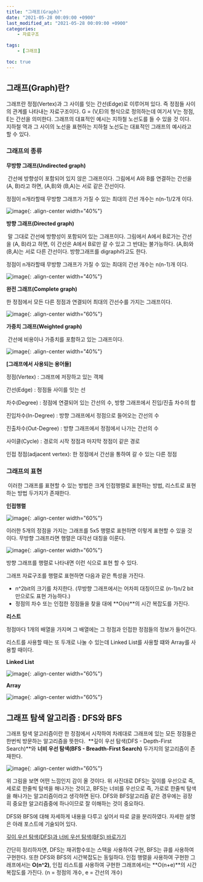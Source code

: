 ```yaml
---
title: "그래프(Graph)"
date: "2021-05-28 00:09:00 +0900"
last_modified_at: "2021-05-28 00:09:00 +0900"
categories:
    - 자료구조

tags:
    - [그래프]

toc: true
---
```


## 그래프(Graph)란?

그래프란 정점(Vertex)과 그 사이를 잇는 간선(Edge)로 이루어져 있다. 즉 정점들 사이의 관계를 나타내는 자료구조이다. G = (V,E)의 형식으로 정의하는데 여기서 V는 정점, E는 간선을 의미한다. 그래프의 대표적인 예시는 지하철 노선도를 들 수 있을 것 이다. 지하철 역과 그 사이의 노선을 표현하는 지하철 노선도는 대표적인 그래프의 예시라고 할 수 있다.

### 그래프의 종류

**무방향 그래프(Undirected graph)**

 간선에 방향성이 포함되어 있지 않은 그래프이다. 그림에서 A와 B를 연결하는 간선을 (A, B)라고 하면, (A,B)와 (B,A)는 서로 같은 간선이다. 

정점이 n개라할때 무방향 그래프가 가질 수 있는 최대의 간선 개수는 n(n-1)/2개 이다.

![image](https://user-images.githubusercontent.com/39365034/128603797-2a69aceb-9c08-401a-8dfc-b4ef837d81b1.png){: .align-center  width="40%"}

**방향 그래프(Directed graph)**

 말 그대로 간선에 방향성이 포함되어 있는 그래프이다. 그림에서 A에서 B로가는 간선을 (A, B)라고 하면, 이 간선은 A에서 B로만 갈 수 있고 그 반대는 불가능하다. (A,B)와 (B,A)는 서로 다른 간선이다. 방향그래프를 digraph라고도 한다.

정점이 n개라할때 무방향 그래프가 가질 수 있는 최대의 간선 개수는 n(n-1)개 이다.

![image](https://user-images.githubusercontent.com/39365034/128603974-ce41e183-af39-4b51-86a4-b2d3823a2782.png){: .align-center  width="40%"}

**완전 그래프(Complete graph)**

한 정점에서 모든 다른 정점과 연결되어 최대의 간선수를 가지는 그래프이다.

![image](https://user-images.githubusercontent.com/39365034/128604033-2527fe48-70fa-4794-813f-f0234d5135a2.png){: .align-center  width="60%"}

**가중치 그래프(Weighted graph)**

 간선에 비용이나 가중치를 포함하고 있는 그래프이다.

![image](https://user-images.githubusercontent.com/39365034/128604062-ae98f5a6-c318-4738-8b62-4a35de1eee0c.png){: .align-center  width="40%"}

**\[그래프에서 사용되는 용어들\]**

정점(Vertex) : 그래프에 저장하고 있는 객체

간선(Edge) : 정점들 사이를 잇는 선

차수(Degree) : 정점에 연결되어 있는 간선의 수, 방향 그래프에서 진입/진출 차수의 합

진입차수(In-Degree) : 방향 그래프에서 정점으로 들어오는 간선의 수

진출차수(Out-Degree) : 방향 그래프에서 정점에서 나가는 간선의 수

사이클(Cycle) : 경로의 시작 정점과 마지막 정점이 같은 경로

인접 정점(adjacent vertex): 한 정점에서 간선을 통하여 갈 수 있는 다른 정점

### 그래프의 표현

 이러한 그래프를 표현할 수 있는 방법은 크게 인접행렬로 표현하는 방법, 리스트로 표현하는 방법 두가지가 존재한다.

**인접행렬**

![image](https://user-images.githubusercontent.com/39365034/128604069-babdf09d-c2f1-40fe-ac20-7acd331d9235.png){: .align-center  width="60%"}

이러한 5개의 정점을 가지는 그래프를 5x5 행렬로 표현하면 이렇게 표현할 수 있을 것이다. 무방향 그래프라면 행렬은 대각선 대칭을 이룬다. 

![image](https://user-images.githubusercontent.com/39365034/128604075-051d7a10-547a-49e2-83b3-9b5ef9212bdc.png){: .align-center  width="60%"}

방향 그래프를 행렬로 나타내면 이런 식으로 표현 할 수 있다.

그래프 자료구조를 행렬로 표현하면 다음과 같은 특성을 가진다.

-   n^2bit의 크기를 차지한다. (무방향 그래프에서는 어차피 대칭이므로 (n-1)n/2 bit만으로도 표현 가능하다.)
-   정점의 차수 또는 인접한 정점들을 찾을 대에 **O(n)**의 시간 복잡도를 가진다.

**리스트**

정점마다 1개의 배열을 가지며 그 배열에는 그 정점과 인접한 정점들의 정보가 들어간다.

리스트를 사용할 때는 또 두개로 나눌 수 있는데 Linked List를 사용할 떄와 Array를 사용할 때이다.

**Linked List**

![image](https://user-images.githubusercontent.com/39365034/128604092-8c77466d-f37f-4ae4-bb7b-9c8e96c3d0a7.png){: .align-center  width="60%"}

**Array**

![image](https://user-images.githubusercontent.com/39365034/128604101-697c3231-68de-4107-9fc5-1d19cfc4aabd.png){: .align-center  width="60%"}

## 그래프 탐색 알고리즘 : DFS와 BFS

그래프 탐색 알고리즘이란 한 정점에서 시작하여 차례대로 그래프에 있는 모든 정점들은 한번씩 방문하는 알고리즘을 뜻한다.  **깊이 우선 탐색(DFS - Depth-First Search)**와 **너비 우선 탐색(BFS - Breadth-First Search)** 두가지의 알고리즘이 존재한다. 

![image](https://blog.kakaocdn.net/dn/WZSJb/btq6cUl4KZc/vGbpGqJKMHDewEu3ZPpxj0/img.gif){: .align-center  width="60%"}

위 그림을 보면 어떤 느낌인지 감이 올 것이다. 위 사진대로 DFS는 깊이를 우선으로 즉, 세로로 한줄씩 탐색을 해나가는 것이고, BFS는 너비를 우선으로 즉, 가로로 한줄씩 탐색을 해나가는 알고리즘이라고 생각하면 된다. DFS와 BFS알고리즘 같은 경우에는 굉장히 중요한 알고리즘중에 하나이므로 잘 이해하는 것이 중요하다.

DFS와 BFS에 대해 자세하게 내용을 다루고 싶어서 따로 글을 분리하였다. 자세한 설명은 아래 포스트에 기술되어 있다.

[깊이 우선 탐색(DFS)과 너비 우선 탐색(BFS) 바로가기](https://culrry.github.io/%EC%95%8C%EA%B3%A0%EB%A6%AC%EC%A6%98/DFS-BFS/)

간단히 정리하자면, DFS는 재귀함수또는 스택을 사용하여 구현, BFS는 큐를 사용하여 구현한다. 또한 DFS와 BFS의 시간복잡도는 동일하다. 인접 행렬을 사용하여 구현한 그래프에서는 **O(n^2)**, 인접 리스트를 사용하여 구현한 그래프에서는 **O(n+e)**의 시간복잡도를 가진다. (n = 정점의 개수, e = 간선의 개수)